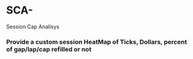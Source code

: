 # SCA-
Session Cap Analisys
### Provide a custom session HeatMap of Ticks, Dollars, percent of gap/lap/cap refilled or not
